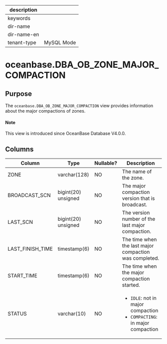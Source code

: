 |description||
|---|---|
|keywords||
|dir-name||
|dir-name-en||
|tenant-type|MySQL Mode|

# oceanbase.DBA_OB_ZONE_MAJOR_COMPACTION

## Purpose

The `oceanbase.DBA_OB_ZONE_MAJOR_COMPACTION` view provides information about the major compactions of zones.

<main id="notice" type='explain'>
  <h4>Note</h4>
  <p>This view is introduced since OceanBase Database V4.0.0. </p>
</main>

## Columns

| Column | Type | Nullable? | Description |
|-------------------|--------------|------------|------------------|
| ZONE | varchar(128) | NO | The name of the zone. |
| BROADCAST_SCN | bigint(20) unsigned | NO | The major compaction version that is broadcast. |
| LAST_SCN | bigint(20) unsigned | NO | The version number of the last major compaction. |
| LAST_FINISH_TIME | timestamp(6) | NO | The time when the last major compaction was completed. |
| START_TIME | timestamp(6) | NO | The time when the major compaction started. |
| STATUS | varchar(10) | NO | <ul><li> `IDLE`: not in major compaction  </li><li>`COMPACTING`: in major compaction </li></ul> |
